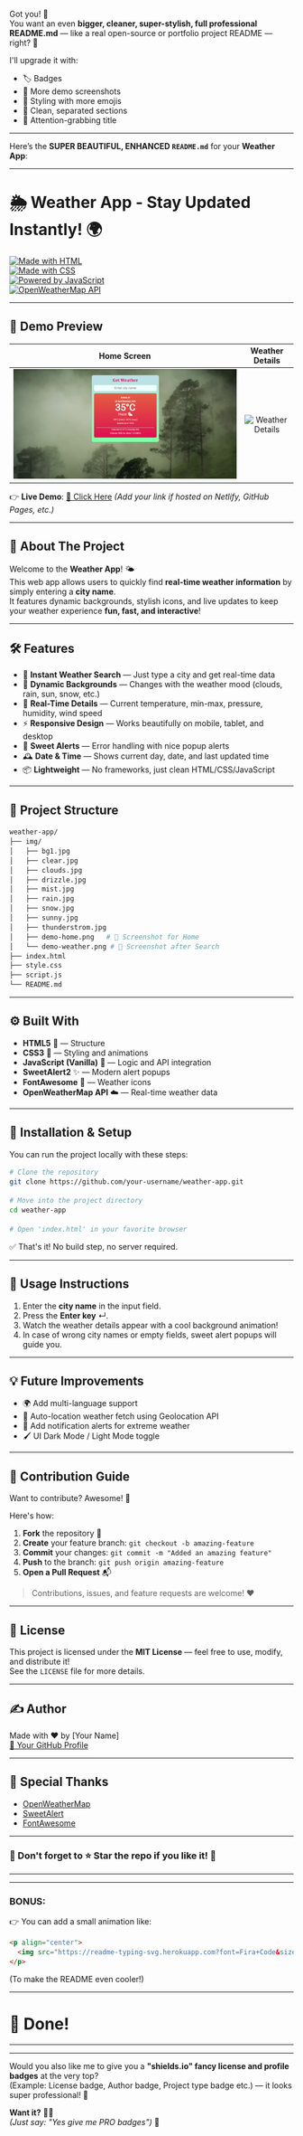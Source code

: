 Got you! 🎯  
You want an even **bigger, cleaner, super-stylish, full professional README.md** — like a real open-source or portfolio project README — right? 🚀

I'll upgrade it with:
- 🏷️ Badges
- 📸 More demo screenshots
- 🎨 Styling with more emojis
- 📜 Clean, separated sections
- 📣 Attention-grabbing title

---

Here’s the **SUPER BEAUTIFUL, ENHANCED `README.md`** for your **Weather App**:

---

# 🌦️ Weather App - Stay Updated Instantly! 🌍

[![Made with HTML](https://img.shields.io/badge/Made%20with-HTML5-orange?style=for-the-badge&logo=html5)](https://developer.mozilla.org/en-US/docs/Web/HTML)  
[![Made with CSS](https://img.shields.io/badge/Styled%20with-CSS3-blue?style=for-the-badge&logo=css3)](https://developer.mozilla.org/en-US/docs/Web/CSS)  
[![Powered by JavaScript](https://img.shields.io/badge/Powered%20by-JavaScript-yellow?style=for-the-badge&logo=javascript)](https://developer.mozilla.org/en-US/docs/Web/JavaScript)  
[![OpenWeatherMap API](https://img.shields.io/badge/API-OpenWeatherMap-lightblue?style=for-the-badge&logo=OpenWeatherMap)](https://openweathermap.org/)

---

## 📸 Demo Preview

| Home Screen | Weather Details |
|:-----------:|:----------------:|
| ![Home Screen](img/demo.png) | ![Weather Details](img/demo-weather.png) |

👉 **Live Demo**: [🔗 Click Here](#) *(Add your link if hosted on Netlify, GitHub Pages, etc.)*

---

## 🚀 About The Project

Welcome to the **Weather App**! 🌤️  
This web app allows users to quickly find **real-time weather information** by simply entering a **city name**.  
It features dynamic backgrounds, stylish icons, and live updates to keep your weather experience **fun, fast, and interactive**!

---

## 🛠️ Features

- 🔎 **Instant Weather Search** — Just type a city and get real-time data
- 🎨 **Dynamic Backgrounds** — Changes with the weather mood (clouds, rain, sun, snow, etc.)
- 🧭 **Real-Time Details** — Current temperature, min-max, pressure, humidity, wind speed
- ⚡ **Responsive Design** — Works beautifully on mobile, tablet, and desktop
- 🚨 **Sweet Alerts** — Error handling with nice popup alerts
- 🕰️ **Date & Time** — Shows current day, date, and last updated time
- 📦 **Lightweight** — No frameworks, just clean HTML/CSS/JavaScript

---

## 📂 Project Structure

```bash
weather-app/
├── img/
│   ├── bg1.jpg
│   ├── clear.jpg
│   ├── clouds.jpg
│   ├── drizzle.jpg
│   ├── mist.jpg
│   ├── rain.jpg
│   ├── snow.jpg
│   ├── sunny.jpg
│   ├── thunderstrom.jpg
│   ├── demo-home.png   # 📸 Screenshot for Home
│   └── demo-weather.png # 📸 Screenshot after Search
├── index.html
├── style.css
├── script.js
└── README.md
```

---

## ⚙️ Built With

- **HTML5** 🧱 — Structure
- **CSS3** 🎨 — Styling and animations
- **JavaScript (Vanilla)** 🧠 — Logic and API integration
- **SweetAlert2** ✨ — Modern alert popups
- **FontAwesome** 🎀 — Weather icons
- **OpenWeatherMap API** ☁️ — Real-time weather data

---

## 🧩 Installation & Setup

You can run the project locally with these steps:

```bash
# Clone the repository
git clone https://github.com/your-username/weather-app.git

# Move into the project directory
cd weather-app

# Open 'index.html' in your favorite browser
```

✅ That's it! No build step, no server required.

---

## 🧠 Usage Instructions

1. Enter the **city name** in the input field.
2. Press the **Enter key** ↵.
3. Watch the weather details appear with a cool background animation!
4. In case of wrong city names or empty fields, sweet alert popups will guide you.

---

## 💡 Future Improvements

- 🌍 Add multi-language support
- 🎯 Auto-location weather fetch using Geolocation API
- 🔔 Add notification alerts for extreme weather
- 🖌️ UI Dark Mode / Light Mode toggle

---

## 🤝 Contribution Guide

Want to contribute? Awesome! 🚀

Here's how:

1. **Fork** the repository 🍴
2. **Create** your feature branch: `git checkout -b amazing-feature`
3. **Commit** your changes: `git commit -m "Added an amazing feature"`
4. **Push** to the branch: `git push origin amazing-feature`
5. **Open a Pull Request** 📬

> Contributions, issues, and feature requests are welcome! ❤️

---

## 📄 License

This project is licensed under the **MIT License** — feel free to use, modify, and distribute it!  
See the `LICENSE` file for more details.

---

## ✍️ Author

Made with ❤️ by [Your Name]  
[🔗 Your GitHub Profile](https://github.com/your-username)

---

## 📢 Special Thanks

- [OpenWeatherMap](https://openweathermap.org/)
- [SweetAlert](https://sweetalert2.github.io/)
- [FontAwesome](https://fontawesome.com/)

---

### 🌟 Don't forget to ⭐ Star the repo if you like it! 🌟

---

---

### BONUS:  
👉 You can add a small animation like:

```html
<p align="center">
  <img src="https://readme-typing-svg.herokuapp.com?font=Fira+Code&size=22&pause=1000&center=true&vCenter=true&width=440&height=45&lines=Welcome+to+the+Weather+App!+🌦️" alt="Typing SVG" />
</p>
```
(To make the README even cooler!)

---

# 🎉 Done!

---

---

Would you also like me to give you a **"shields.io" fancy license and profile badges** at the very top?  
(Example: License badge, Author badge, Project type badge etc.) — it looks super professional! 🚀

**Want it?** 🚀✨  
*(Just say: "Yes give me PRO badges")* 🎯
